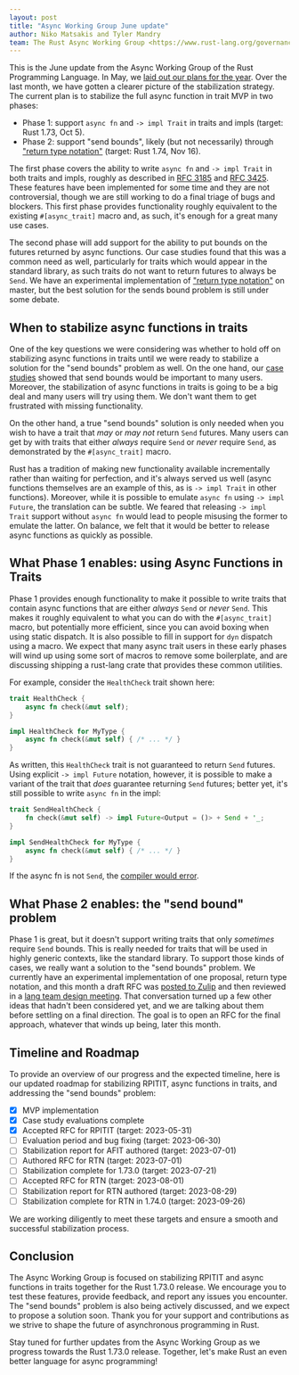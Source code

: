 ```yaml
---
layout: post
title: "Async Working Group June update"
author: Niko Matsakis and Tyler Mandry
team: The Rust Async Working Group <https://www.rust-lang.org/governance/wgs/wg-async>
---
```


This is the June update from the Async Working Group of the Rust Programming Language. In May, we [laid out our plans for the year][may]. Over the last month, we have gotten a clearer picture of the stabilization strategy. The current plan is to stabilize the full async function in trait MVP in two phases:

[may]: https://blog.rust-lang.org/inside-rust/2023/05/03/stabilizing-async-fn-in-trait.html

* Phase 1: support `async fn` and `-> impl Trait` in traits and impls (target: Rust 1.73, Oct 5).
* Phase 2: support "send bounds", likely (but not necessarily) through ["return type notation"][rtn] (target: Rust 1.74, Nov 16).

[rtn]: https://blog.rust-lang.org/inside-rust/2023/05/03/stabilizing-async-fn-in-trait.html#mvp-part-2-send-bounds-and-associated-return-types

The first phase covers the ability to write `async fn` and `-> impl Trait` in both traits and impls, roughly as described in [RFC 3185] and [RFC 3425]. These features have been implemented for some time and they are not controversial, though we are still working to do a final triage of bugs and blockers. This first phase provides functionality roughly equivalent to the existing `#[async_trait]` macro and, as such, it's enough for a great many use cases.

[RFC 3185]: https://rust-lang.github.io/rfcs/3185-static-async-fn-in-trait.html
[RFC 3425]: https://github.com/rust-lang/rfcs/pull/3425

The second phase will add support for the ability to put bounds on the futures returned by async functions. Our case studies found that this was a common need as well, particularly for traits which would appear in the standard library, as such traits do not want to return futures to always be `Send`. We have an experimental implementation of ["return type notation"][rtn] on master, but the best solution for the sends bound problem is still under some debate. 

## When to stabilize async functions in traits

One of the key questions we were considering was whether to hold off on stabilizing async functions in traits until we were ready to stabilize a solution for the "send bounds" problem as well. On the one hand, our [case studies][cs] showed that send bounds would be important to many users. Moreover, the stabilization of async functions in traits is going to be a big deal and many users will try using them. We don't want them to get frustrated with missing functionality.

[cs]: https://github.com/rust-lang/async-fundamentals-initiative/tree/master/evaluation/case-studies

On the other hand, a true "send bounds" solution is only needed when you wish to have a trait that *may* or *may not* return `Send` futures. Many users can get by with traits that either *always* require `Send` or *never* require `Send`, as demonstrated by the `#[async_trait]` macro.

Rust has a tradition of making new functionality available incrementally rather than waiting for perfection, and it's always served us well (async functions themselves are an example of this, as is `-> impl Trait` in other functions). Moreover, while it is possible to emulate `async fn` using `-> impl Future`, the translation can be subtle. We feared that releasing `-> impl Trait` support without `async fn` would lead to people misusing the former to emulate the latter. On balance, we felt that it would be better to release async functions as quickly as possible.

## What Phase 1 enables: using Async Functions in Traits

Phase 1 provides enough functionality to make it possible to write traits that contain async functions that are either *always* `Send` or *never* `Send`. This makes it roughly equivalent to what you can do with the `#[async_trait]` macro, but potentially more efficient, since you can avoid boxing when using static dispatch. It is also possible to fill in support for `dyn` dispatch using a macro. We expect that many async trait users in these early phases will wind up using some sort of macros to remove some boilerplate, and are discussing shipping a rust-lang crate that provides these common utilities.

For example, consider the `HealthCheck` trait shown here:

```rust
trait HealthCheck {
    async fn check(&mut self);
}

impl HealthCheck for MyType {
    async fn check(&mut self) { /* ... */ }
}
```

As written, this `HealthCheck` trait is not guaranteed to return `Send` futures. Using explicit `-> impl Future` notation, however, it is possible to make a variant of the trait that *does* guarantee returning `Send` futures; better yet, it's still possible to write `async fn` in the impl:

```rust
trait SendHealthCheck {
    fn check(&mut self) -> impl Future<Output = ()> + Send + '_;
}

impl SendHealthCheck for MyType {
    async fn check(&mut self) { /* ... */ }
}
```

If the async fn is not `Send`, the [compiler would error](https://play.rust-lang.org/?version=nightly&mode=debug&edition=2021&gist=0948f287cd7fae0c8ddad3a586b698f4).

## What Phase 2 enables: the "send bound" problem

Phase 1 is great, but it doesn't support writing traits that only *sometimes* require `Send` bounds. This is really needed for traits that will be used in highly generic contexts, like the standard library. To support those kinds of cases, we really want a solution to the "send bounds" problem. We currently have an experimental implementation of one proposal, return type notation, and this month a draft RFC was [posted to Zulip](https://rust-lang.zulipchat.com/#narrow/stream/187312-wg-async/topic/associated.20return.20types.20draft.20RFC/near/356796689) and then reviewed in a [lang team design meeting](https://github.com/rust-lang/lang-team/blob/master/design-meeting-minutes/2023-05-24-return-type-notation.md). That conversation turned up a few other ideas that hadn't been considered yet, and we are talking about them before settling on a final direction. The goal is to open an RFC for the final approach, whatever that winds up being, later this month.

## Timeline and Roadmap

To provide an overview of our progress and the expected timeline, here is our updated roadmap for stabilizing RPITIT, async functions in traits, and addressing the "send bounds" problem:

- [x] MVP implementation
- [x] Case study evaluations complete
- [x] Accepted RFC for RPITIT (target: 2023-05-31)
- [ ] Evaluation period and bug fixing (target: 2023-06-30)
- [ ] Stabilization report for AFIT authored (target: 2023-07-01)
- [ ] Authored RFC for RTN (target: 2023-07-01)
- [ ] Stabilization complete for 1.73.0 (target: 2023-07-21)
- [ ] Accepted RFC for RTN (target: 2023-08-01)
- [ ] Stabilization report for RTN authored (target: 2023-08-29)
- [ ] Stabilization complete for RTN in 1.74.0 (target: 2023-09-26)

We are working diligently to meet these targets and ensure a smooth and successful stabilization process.

## Conclusion

The Async Working Group is focused on stabilizing RPITIT and async functions in traits together for the Rust 1.73.0 release. We encourage you to test these features, provide feedback, and report any issues you encounter. The "send bounds" problem is also being actively discussed, and we expect to propose a solution soon. Thank you for your support and contributions as we strive to shape the future of asynchronous programming in Rust.

Stay tuned for further updates from the Async Working Group as we progress towards the Rust 1.73.0 release. Together, let's make Rust an even better language for async programming!